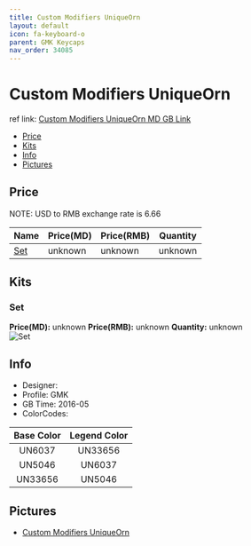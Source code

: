 ```yaml
---
title: Custom Modifiers UniqueOrn
layout: default
icon: fa-keyboard-o
parent: GMK Keycaps
nav_order: 34085
---
```


# Custom Modifiers UniqueOrn

ref link: [Custom Modifiers UniqueOrn MD GB Link](https://www.massdrop.com/buy/gmk-custom-modifiers-keycap-set)

* [Price](#price)
* [Kits](#kits)
* [Info](#info)
* [Pictures](#pictures)


## Price  
NOTE: USD to RMB exchange rate is 6.66

| Name          | Price(MD)    |  Price(RMB) | Quantity |
| ------------- | ------------ |  ---------- | -------- |
|[Set](#set)|unknown|unknown|unknown|


## Kits
### Set
**Price(MD):** unknown    **Price(RMB):** unknown    **Quantity:** unknown  
<img src="{{ 'assets/images/gmk-keycaps/custommodifiersuniqueorn/kits_pics/set.jpg' | relative_url }}" alt="Set" class="image featured">


## Info
* Designer: 
* Profile: GMK 
* GB Time: 2016-05
* ColorCodes:  

|Base Color     | Legend Color
| :-------------: | :------------:
|UN6037|UN33656
|UN5046|UN6037
|UN33656|UN5046


## Pictures
* [Custom Modifiers UniqueOrn](docs/gmk-keycaps/Custom-Modifiers-UniqueOrn/)
